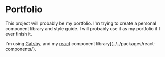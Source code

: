 # Portfolio

This project will probably be my portfolio. I'm trying to create a personal component library and style guide. I will probably use it as my portfolio if I ever finish it.

I'm using [Gatsby](https://www.gatsbyjs.com/), and my [react](../../packages/react-components/) component library](../../packages/react-components/).
